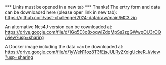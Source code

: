 *** Links must be opened in a new tab ***
Thanks! The entry form and data can be downloaded here (please open link in new tab): https://github.com/vast-challenge/2024-data/raw/main/MC3.zip

An alternative Neo4J version can be downloaded at: https://drive.google.com/file/d/1Gq5D3o8xoqwlZdqMpSsZzgGWwpOU3rOQ/view?usp=sharing

A Docker image including the data can be downloaded at:  https://drive.google.com/file/d/1yWeN11oz8T3fEjsJULRyZXolgUckeR_I/view?usp=sharing
